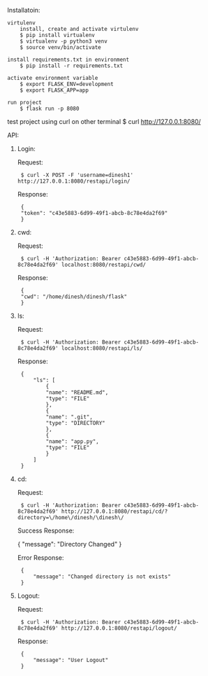 Installatoin:

    virtulenv
        install, create and activate virtulenv
        $ pip install virtualenv
        $ virtualenv -p python3 venv
        $ source venv/bin/activate

    install requirements.txt in environment
        $ pip install -r requirements.txt

    activate environment variable
        $ export FLASK_ENV=development
        $ export FLASK_APP=app

    run project
        $ flask run -p 8080


test project using curl on other terminal
    $ curl http://127.0.0.1:8080/


API: 

1. Login: 

    Request:
        
        $ curl -X POST -F 'username=dinesh1' http://127.0.0.1:8080/restapi/login/
    Response:
    
        {
        "token": "c43e5883-6d99-49f1-abcb-8c78e4da2f69"
        }        


2. cwd: 

    Request:
    
        $ curl -H 'Authorization: Bearer c43e5883-6d99-49f1-abcb-8c78e4da2f69' localhost:8080/restapi/cwd/
    Response:
    
        {
        "cwd": "/home/dinesh/dinesh/flask"
        }


3. ls: 

    Request:
    
        $ curl -H 'Authorization: Bearer c43e5883-6d99-49f1-abcb-8c78e4da2f69' localhost:8080/restapi/ls/
    Response:
    
        {
            "ls": [
                {
                "name": "README.md", 
                "type": "FILE"
                }, 
                {
                "name": ".git", 
                "type": "DIRECTORY"
                }, 
                {
                "name": "app.py", 
                "type": "FILE"
                }
            ]
        }


4. cd: 

    Request:
    
        $ curl -H 'Authorization: Bearer c43e5883-6d99-49f1-abcb-8c78e4da2f69' http://127.0.0.1:8080/restapi/cd/?directory=\/home\/dinesh/\dinesh\/
    
    Success Response:
    
    {
            "message": "Directory Changed"
        }
    
    Error Response:
    
        {
            "message": "Changed directory is not exists"
        }


5. Logout:

    Request:

        $ curl -H 'Authorization: Bearer c43e5883-6d99-49f1-abcb-8c78e4da2f69' http://127.0.0.1:8080/restapi/logout/
    
    Response:
        
        {
            "message": "User Logout"
        }       

